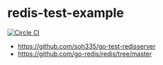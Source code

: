 redis-test-example
======================

[![Circle CI](https://circleci.com/gh/kyokomi/redis-test-example.svg?style=svg)](https://circleci.com/gh/kyokomi/redis-test-example)

- https://github.com/soh335/go-test-redisserver
- https://github.com/go-redis/redis/tree/master
